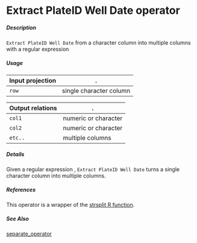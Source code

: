 # Extract PlateID Well Date operator

##### Description

`Extract PlateID Well Date` from a character column into multiple columns with a regular expression

##### Usage

Input projection|.
---|---
`row`        | single character column

Output relations|.
---|---
`col1`          | numeric or character
`col2`          | numeric or character
`etc..`          | multiple columns

##### Details

Given a regular expression , `Extract PlateID Well Date` turns a single character column into multiple columns.

##### References

This operator is a wrapper of the [strsplit R function](https://www.rdocumentation.org/packages/base/versions/3.6.2/topics/strsplit).

##### See Also

[separate_operator](https://github.com/tercen/replace_operator)
